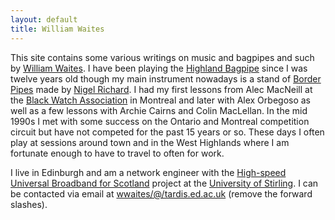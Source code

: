 ```yaml
---
layout: default
title: William Waites
---
```


This site contains some various writings on music and bagpipes and
such by [William Waites]. I have been playing the [Highland Bagpipe]
since I was twelve years old though my main instrument nowadays is a
stand of [Border Pipes] made by [Nigel Richard]. I had my first
lessons from Alec MacNeill at the [Black Watch Association] in
Montreal and later with Alex Orbegoso as well as a few lessons with
Archie Cairns and Colin MacLellan. In the mid 1990s I met with some
success on the Ontario and Montreal competition circuit but have not
competed for the past 15 years or so. These days I often play at
sessions around town and in the West Highlands where I am fortunate
enough to have to travel to often for work.

I live in Edinburgh and am a network engineer with the [High-speed
Universal Broadband for Scotland] project at the [University of
Stirling]. I can be contacted via email at
[wwaites/@/tardis.ed.ac.uk](mailto:wwaites/@/tardis.ed.ac.uk)
(remove the forward slashes).

[William Waites]: http://river.styx.org/ww/
[Highland Bagpipe]: https://wikipedia.org/wiki/Great_Highland_Bagpipe
[Border Pipes]: https://wikipedia.org/wiki/Border_pipes
[Nigel Richard]: http://www.garviebagpipes.co.uk/
[Black Watch Association]: http://www.blackwatchcanada.com/
[High-speed Universal Broadband for Scotland]: http://www.tegola.org.uk/
[University of Stirling]: http://www.cs.stir.ac.uk/

